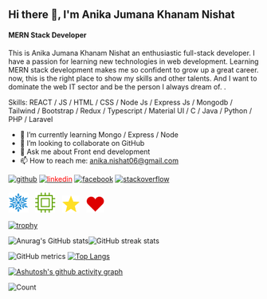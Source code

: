 ## Hi there 👋, I'm Anika Jumana Khanam Nishat

#### MERN Stack Developer
This is Anika Jumana Khanam Nishat an enthusiastic full-stack developer. I have a passion for learning new technologies in web development. Learning MERN stack development makes me so confident to grow up a great career. now, this is the right place to show my skills and other talents. And I want to dominate the web IT sector and be the person I always dream of.
.

Skills: REACT / JS / HTML / CSS / Node Js / Express Js / Mongodb / Tailwind / Bootstrap / Redux / Typescript / Material UI / C / Java / Python / PHP / Laravel

- 🌱 I’m currently learning Mongo / Express / Node 
- 👯 I’m looking to collaborate on GitHub 
- 💬 Ask me about Front end development 
- 📫 How to reach me: anika.nishat06@gmail.com


[<img src='https://cdn.jsdelivr.net/npm/simple-icons@3.0.1/icons/github.svg' alt='github' height='40'>](https://github.com/ajkn1904)  [<img src='https://cdn.jsdelivr.net/npm/simple-icons@3.0.1/icons/linkedin.svg' alt='linkedin' height='40' style="color:red;">](https://www.linkedin.com/in/anika-jumana-khanam/)  [<img src='https://cdn.jsdelivr.net/npm/simple-icons@3.0.1/icons/facebook.svg' alt='facebook' height='40'>](https://www.facebook.com/https://www.facebook.com/)  [<img src='https://cdn.jsdelivr.net/npm/simple-icons@3.0.1/icons/stackoverflow.svg' alt='stackoverflow' height='40'>](https://stackoverflow.com/users/https://stackoverflow.com/)  


####
<a href='https://archiveprogram.github.com/'><img src='https://raw.githubusercontent.com/acervenky/animated-github-badges/master/assets/acbadge.gif' width='40' height='40'></a> <a href='https://docs.github.com/en/developers'><img src='https://raw.githubusercontent.com/acervenky/animated-github-badges/master/assets/devbadge.gif' width='40' height='40'></a> <a href='https://stars.github.com/'><img src='https://raw.githubusercontent.com/acervenky/animated-github-badges/master/assets/starbadge.gif' width='35' height='35'></a> <a href='https://docs.github.com/en/github/supporting-the-open-source-community-with-github-sponsors'><img src='https://raw.githubusercontent.com/acervenky/animated-github-badges/master/assets/sponsorbadge.gif' width='35' height='35'></a> 

[![trophy](https://github-profile-trophy.vercel.app/?username=ajkn1904&column=4&margin-h=25&margin-w=25&margin-h=15&theme=onedark)](https://github.com/ryo-ma/github-profile-trophy)

![Anurag's GitHub stats](https://github-readme-stats.vercel.app/api?username=ajkn1904&show_icons=true&theme=radical)![GitHub streak stats](https://streak-stats.demolab.com/?user=ajkn1904)  

![GitHub metrics](https://metrics.lecoq.io/ajkn1904) [![Top Langs](https://github-readme-stats.vercel.app/api/top-langs/?username=ajkn1904)](https://github.com/anuraghazra/github-readme-stats) 

[![Ashutosh's github activity graph](https://github-readme-activity-graph.vercel.app/graph?username=Ashutosh00710&theme=github-compact)](https://github.com/ashutosh00710/github-readme-activity-graph)

![Count](https://komarev.com/ghpvc/?username=ajkn1904)
